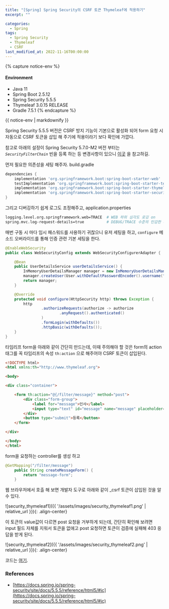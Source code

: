 ```yaml
---
title: "[Spring] Spring Security의 CSRF 토큰 Thymeleaf에 적용하기"
excerpt: ""

categories:
  - Spring
tags:
  - Spring Security
  - Thymeleaf
  - CSRF
last_modified_at: 2022-11-16T00:00:00
---
```


{% capture notice-env %}
#### Environment
 - Java 11
 - Spring Boot 2.5.12
 - Spring Security 5.5.5
 - Thymeleaf 3.0.15 RELEASE
 - Gradle 7.5.1 
{% endcapture %}
<div class="notice--primary">{{ notice-env | markdownify }}</div>


Spring Security 5.5.5 버전은 CSRF 방지 기능이 기본으로 활성화 되어 form 요청 시 자동으로 CSRF 토큰을 삽입 해 주기에 적용이라기 보다 확인에 가깝다.

참고로 아래의 설정이 Spring Security 5.7.0-M2 버전 부터는 *`SecurityFilterChain`* 빈을 등록 하는 등 변경사항이 있으니  [이곳](https://spring.io/blog/2022/02/21/spring-security-without-the-websecurityconfigureradapter) 을 참고하길.

먼저 필요한 의존성을 세팅 해주자.
build.gradle

```groovy
dependencies {
	implementation 'org.springframework.boot:spring-boot-starter-web'
	testImplementation 'org.springframework.boot:spring-boot-starter-test'
	implementation 'org.springframework.boot:spring-boot-starter-thymeleaf'
	implementation 'org.springframework.boot:spring-boot-starter-security'
}
```

그리고 디버깅하기 쉽게 로그도 조정해주고,
application.properties

```bash
logging.level.org.springframework.web=TRACE  # WEB 하위 심각도 로깅 on
spring.mvc.log-request-details=true          # DEBUG/TRACE 수준의 민감한 세부 정보 표시
```

매번 구동 시 마다 임시 패스워드를 사용하기 귀찮으니 유저 세팅을 하고, `configure` 메소드 오버라이드를 통해 인증 관련 기본 세팅을 한다.

```java
@EnableWebSecurity
public class WebSecurityConfig extends WebSecurityConfigurerAdapter {

    @Bean
    public UserDetailsService userDetailsService() {
        InMemoryUserDetailsManager manager = new InMemoryUserDetailsManager();
        manager.createUser(User.withDefaultPasswordEncoder().username("user").password("1234").roles("USER").build());
        return manager;
    }

    @Override
    protected void configure(HttpSecurity http) throws Exception {
        http
                .authorizeRequests(authorize -> authorize
                        .anyRequest().authenticated()
                )
                .formLogin(withDefaults())
                .httpBasic(withDefaults());
    }
}
```

타임리프 form을 아래와 같이 간단히 만드는데, 이때 주의해야 할 것은 form의 action 태그를 꼭 타임리프의 속성 `th:action` 으로 해주어야 CSRF 토큰이 삽입된다.

```html
<!DOCTYPE html>
<html xmlns:th="http://www.thymeleaf.org">

<body>

<div class="container">

    <form th:action="@{/filter/message}" method="post">
        <div class="form-group">
            <label for="message">인사</label>
            <input type="text" id="message" name="message" placeholder="인사말을 입력하세요"/>
        </div>
        <button type="submit">등록</button>
    </form>

</div>

</body>
</html>
```

form을 요청하는 controller를 생성 하고

```java
@GetMapping("/filter/message")
    public String createMessageForm() {
        return "message-form";
    }
```

웹 브라우저에서 호출 해 보면 개발자 도구로 아래와 같이 _csrf 토큰이 삽입된 것을 알 수 있다.

![security_thymeleaf1]({{ '/assets/images/security_thymeleaf1.png' | relative_url }}){: .align-center}

이 토큰의 value값이 다르면 post 요청을 거부하게 되는데, 간단히 확인해 보려면 input 필드 자체를 지워서 토큰을 없애고 post 요청하면 토큰이 검증에 실패해 403 응답을 받게 된다.

![security_thymeleaf2]({{ '/assets/images/security_thymeleaf2.png' | relative_url }}){: .align-center}

코드는 [여기](https://github.com/clowoodive/pilot/tree/main/pilot-spring-security-thymeleaf).

### References

- [https://docs.spring.io/spring-security/site/docs/5.5.5/reference/html5/#jc](https://docs.spring.io/spring-security/site/docs/5.5.5/reference/html5/#jc)